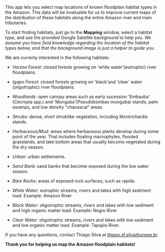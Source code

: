 This app lets you select map locations of known floodplain habitat types in the Amazon. This data will be invaluable for us to improve current maps of the distribution of these habitats along the entire Amazon river and main tributaries.


To start finding habitats, just go to the **Mapping** window, select a habitat type, and use the provided Google Satellite background to help you. *We assume you have field knowledge regarding the location of the habitat types below, and that the background image is just a helper to guide you*. 

We are currenly interested in the following habitats:

- *Varzea Forest*: closed forests growing on 'white water'(eutrophic) river floodplains.

- *Igapo Forest*: closed forests growing on 'black'and 'clear' water (oligotrophic) river floodplains.

- *Woodlands*: open canopy areas such as early sucession 'Embauba' (Cecropia spp.) and 'Munguba'(Pseudobombax munguba) stands, palm swamps, and low density "chavascal" areas.

- *Shrubs*: dense, short shrublike vegetation, including Montrichardia stands.

- *Herbaceous/Mud*: areas where herbaceous plants develop during some point of the year. That includes floating macrophytes, flooded grasslands, and lake bottom areas that usually become vegetated during the dry season.

- *Urban*: urban settlements.

- *Sand Bank*: sand banks that become exposed during the low water season.

- *Bare Rocks*: areas of exposed rock surfaces, such as rapids.

- *White Water*: eutrophic streams, rivers and lakes with high sediment load. Example: Amazon River

- *Black Water*: oligotrophic streams, rivers and lakes with low sediment and high organic matter load. Example: Negro River

- *Clear Water*: oligotrophic streams, rivers and lakes with low sediment and low organic matter load. Example: Tapajós River.

If you have any questions, contact Thiago Silva at thiago.sf.silva@unesp.br.

**Thank you for helping us map the Amazon floodplain habitats!**

